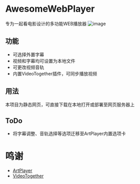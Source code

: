 # AwesomeWebPlayer
专为一起看电影设计的多功能WEB播放器
![image](https://user-images.githubusercontent.com/101086473/209827678-ac663552-a29d-4bcf-9789-c85473d51d69.png)
## 功能
- 可选择外置字幕
- 视频和字幕均可设置为本地文件
- 可更改视频音轨
- 内置VideoTogether插件，可同步播放视频
## 用法
本项目为静态网页，可直接下载在本地打开或部署至网页服务器上
## ToDo
- 将字幕调整、音轨选择等选项迁移至ArtPlayer内置选项卡
# 鸣谢
- [ArtPlayer](https://github.com/zhw2590582/ArtPlayer)
- [VideoTogether](https://github.com/VideoTogether/VideoTogether)
